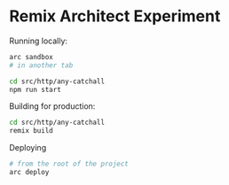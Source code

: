 # Remix Architect Experiment

Running locally:

```sh
arc sandbox
# in another tab

cd src/http/any-catchall
npm run start
```

Building for production:

```sh
cd src/http/any-catchall
remix build
```

Deploying

```sh
# from the root of the project
arc deploy
```
